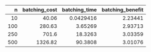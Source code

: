 |   n |   batching_cost |   batching_time |   batching_benefit |
|----:|----------------:|----------------:|-------------------:|
|  10 |           40.06 |       0.0429416 |            2.23441 |
| 100 |          280.63 |       3.65269   |            2.93713 |
| 250 |          701.6  |      18.3263    |            3.03359 |
| 500 |         1326.82 |      90.3808    |            3.01076 |